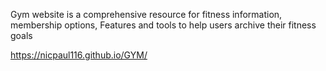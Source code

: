 Gym website is a comprehensive resource for fitness information, membership options, Features and tools to help users archive their fitness goals

https://nicpaul116.github.io/GYM/
